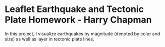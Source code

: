# Leaflet Earthquake and Tectonic Plate Homework - Harry Chapman

In this project, I visualize earthquakes by magnitude (denoted by color and size) as well as layer in tectonic plate lines.


